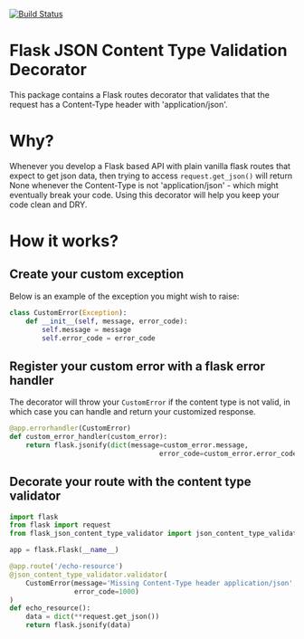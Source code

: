 [![Build Status](https://travis-ci.org/vklap/flask-json-content-type-validator.svg?branch=master)](https://travis-ci.org/vklap/flask-json-content-type-validator)

# Flask JSON Content Type Validation Decorator

This package contains a Flask routes decorator that validates that the request 
has a Content-Type header with 'application/json'.

# Why?
Whenever you develop a Flask based API with plain vanilla flask routes that 
expect to get json data, then trying to access `request.get_json()` 
will return None whenever the Content-Type is not 'application/json' - which 
might eventually break your code. Using this decorator will help you keep your 
code clean and DRY.

# How it works?

## Create your custom exception

Below is an example of the exception you might wish to raise:

```python
class CustomError(Exception):
    def __init__(self, message, error_code):
        self.message = message
        self.error_code = error_code
```

## Register your custom error with a flask error handler

The decorator will throw your `CustomError` if the content type is not valid, 
in which case you can handle and return your customized response.

```python
@app.errorhandler(CustomError)
def custom_error_handler(custom_error):
    return flask.jsonify(dict(message=custom_error.message,
                                     error_code=custom_error.error_code)), 400
```

## Decorate your route with the content type validator

```python
import flask
from flask import request
from flask_json_content_type_validator import json_content_type_validator

app = flask.Flask(__name__)

@app.route('/echo-resource')
@json_content_type_validator.validator(
    CustomError(message='Missing Content-Type header application/json',
                error_code=1000)
)
def echo_resource():
    data = dict(**request.get_json())
    return flask.jsonify(data)

```
